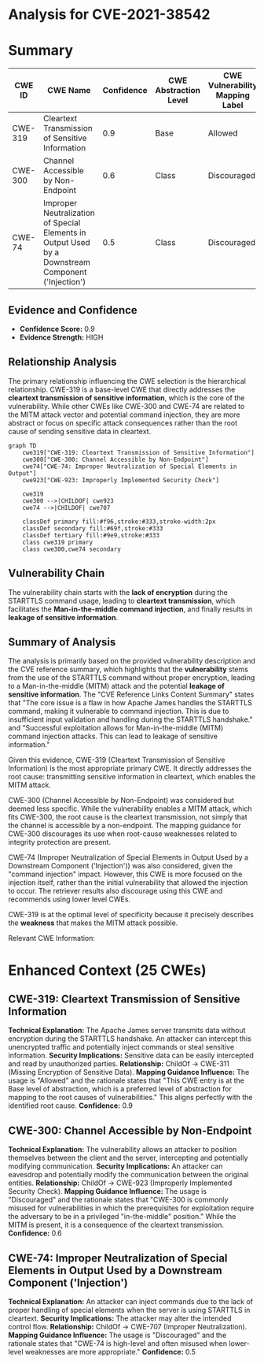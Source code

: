 # Analysis for CVE-2021-38542

# Summary
| CWE ID | CWE Name | Confidence | CWE Abstraction Level | CWE Vulnerability Mapping Label | CWE-Vulnerability Mapping Notes |
|---|---|---|---|---|---|
| CWE-319 | Cleartext Transmission of Sensitive Information | 0.9 | Base | Allowed | Primary CWE |
| CWE-300 | Channel Accessible by Non-Endpoint | 0.6 | Class | Discouraged | Secondary Candidate |
| CWE-74 | Improper Neutralization of Special Elements in Output Used by a Downstream Component ('Injection') | 0.5 | Class | Discouraged | Secondary Candidate |

## Evidence and Confidence

*   **Confidence Score:** 0.9
*   **Evidence Strength:** HIGH

## Relationship Analysis
The primary relationship influencing the CWE selection is the hierarchical relationship. CWE-319 is a base-level CWE that directly addresses the **cleartext transmission of sensitive information**, which is the core of the vulnerability. While other CWEs like CWE-300 and CWE-74 are related to the MITM attack vector and potential command injection, they are more abstract or focus on specific attack consequences rather than the root cause of sending sensitive data in cleartext.

```mermaid
graph TD
    cwe319["CWE-319: Cleartext Transmission of Sensitive Information"]
    cwe300["CWE-300: Channel Accessible by Non-Endpoint"]
    cwe74["CWE-74: Improper Neutralization of Special Elements in Output"]
    cwe923["CWE-923: Improperly Implemented Security Check"]

    cwe319
    cwe300 -->|CHILDOF| cwe923
    cwe74 -->|CHILDOF| cwe707

    classDef primary fill:#f96,stroke:#333,stroke-width:2px
    classDef secondary fill:#69f,stroke:#333
    classDef tertiary fill:#9e9,stroke:#333
    class cwe319 primary
    class cwe300,cwe74 secondary
```

## Vulnerability Chain
The vulnerability chain starts with the **lack of encryption** during the STARTTLS command usage, leading to **cleartext transmission**, which facilitates the **Man-in-the-middle command injection**, and finally results in **leakage of sensitive information**.

## Summary of Analysis
The analysis is primarily based on the provided vulnerability description and the CVE reference summary, which highlights that the **vulnerability** stems from the use of the STARTTLS command without proper encryption, leading to a Man-in-the-middle (MITM) attack and the potential **leakage of sensitive information**. The "CVE Reference Links Content Summary" states that "The core issue is a flaw in how Apache James handles the STARTTLS command, making it vulnerable to command injection. This is due to insufficient input validation and handling during the STARTTLS handshake." and "Successful exploitation allows for Man-in-the-middle (MITM) command injection attacks. This can lead to leakage of sensitive information."

Given this evidence, CWE-319 (Cleartext Transmission of Sensitive Information) is the most appropriate primary CWE. It directly addresses the root cause: transmitting sensitive information in cleartext, which enables the MITM attack.

CWE-300 (Channel Accessible by Non-Endpoint) was considered but deemed less specific. While the vulnerability enables a MITM attack, which fits CWE-300, the root cause is the cleartext transmission, not simply that the channel is accessible by a non-endpoint. The mapping guidance for CWE-300 discourages its use when root-cause weaknesses related to integrity protection are present.

CWE-74 (Improper Neutralization of Special Elements in Output Used by a Downstream Component ('Injection')) was also considered, given the "command injection" impact. However, this CWE is more focused on the injection itself, rather than the initial vulnerability that allowed the injection to occur. The retriever results also discourage using this CWE and recommends using lower level CWEs.

CWE-319 is at the optimal level of specificity because it precisely describes the **weakness** that makes the MITM attack possible.

Relevant CWE Information:

# Enhanced Context (25 CWEs)

## CWE-319: Cleartext Transmission of Sensitive Information
**Technical Explanation:**
The Apache James server transmits data without encryption during the STARTTLS handshake. An attacker can intercept this unencrypted traffic and potentially inject commands or steal sensitive information.
**Security Implications:**
Sensitive data can be easily intercepted and read by unauthorized parties.
**Relationship:**
ChildOf -> CWE-311 (Missing Encryption of Sensitive Data).
**Mapping Guidance Influence:**
The usage is "Allowed" and the rationale states that "This CWE entry is at the Base level of abstraction, which is a preferred level of abstraction for mapping to the root causes of vulnerabilities." This aligns perfectly with the identified root cause.
**Confidence:** 0.9

## CWE-300: Channel Accessible by Non-Endpoint
**Technical Explanation:**
The vulnerability allows an attacker to position themselves between the client and the server, intercepting and potentially modifying communication.
**Security Implications:**
An attacker can eavesdrop and potentially modify the communication between the original entities.
**Relationship:**
ChildOf -> CWE-923 (Improperly Implemented Security Check).
**Mapping Guidance Influence:**
The usage is "Discouraged" and the rationale states that "CWE-300 is commonly misused for vulnerabilities in which the prerequisites for exploitation require the adversary to be in a privileged "in-the-middle" position." While the MITM is present, it is a consequence of the cleartext transmission.
**Confidence:** 0.6

## CWE-74: Improper Neutralization of Special Elements in Output Used by a Downstream Component ('Injection')
**Technical Explanation:**
An attacker can inject commands due to the lack of proper handling of special elements when the server is using STARTTLS in cleartext.
**Security Implications:**
The attacker may alter the intended control flow.
**Relationship:**
ChildOf -> CWE-707 (Improper Neutralization).
**Mapping Guidance Influence:**
The usage is "Discouraged" and the rationale states that "CWE-74 is high-level and often misused when lower-level weaknesses are more appropriate."
**Confidence:** 0.5